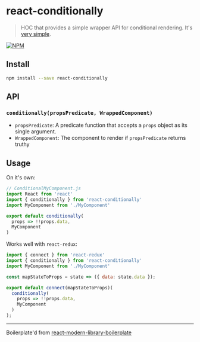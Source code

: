 # react-conditionally

> HOC that provides a simple wrapper API for conditional rendering. It's [very simple](src/index.js).

[![NPM](https://img.shields.io/npm/v/react-conditionally.svg)](https://www.npmjs.com/package/react-conditionally)

## Install

```bash
npm install --save react-conditionally
```

## API

### `conditionally(propsPredicate, WrappedComponent)`

- `propsPredicate`: A predicate function that accepts a `props` object as its single argument.
- `WrappedComponent`: The component to render if `propsPredicate` returns truthy

## Usage

On it's own:
```jsx
// ConditionalMyComponent.js
import React from 'react'
import { conditionally } from 'react-conditionally'
import MyComponent from './MyComponent'

export default conditionally(
  props => !!props.data,
  MyComponent
)

```

Works well with `react-redux`:
```jsx
import { connect } from 'react-redux'
import { conditionally } from 'react-conditionally'
import MyComponent from './MyComponent'

const mapStateToProps = state => ({ data: state.data });

export default connect(mapStateToProps)(
  conditionally(
    props => !!props.data,
    MyComponent
  )
);
```

---

Boilerplate'd from [react-modern-library-boilerplate](https://github.com/transitive-bullshit/react-modern-library-boilerplate)
